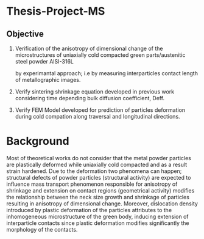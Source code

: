 # Thesis-Project-MS

## Objective

1.  Verification of the anisotropy of dimensional change of the microstructures of uniaxially cold compacted green parts/austenitic steel powder AISI-316L

    by experimantal approach; i.e by measuring interparticles contact length of metallographic images.
    
2.  Verify sintering shrinkage equation developed in previous work considering time depending bulk diffusion coefficient, Deff.

3.  Verify FEM Model developed for prediction of particles deformation during cold compation along traversal and longitudinal directions.


# Background

Most of theoretical works do not consider that the metal powder particles are plastically deformed while uniaxially cold compacted and as a result strain hardened. Due to the deformation two phenomena can happen; structural defects of powder particles (structural activity) are expected to influence mass transport phenomenon responsible for anisotropy of shrinkage and extension on contact regions (geometrical activity) modifies the relationship between the neck size growth and shrinkage of particles resulting in anisotropy of dimensional change.
Moreover, dislocation density introduced by plastic deformation of the particles attributes to the inhomogeneous microstructure of the green body, inducing 
extension of interparticle contacts since plastic deformation modifies significantly the morphology of the contacts. 

# 
